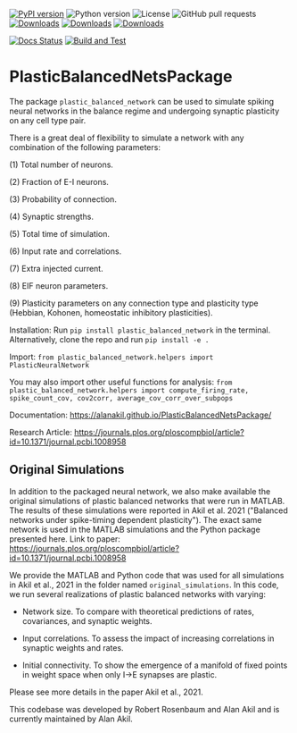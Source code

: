 <!-- ![Build Status](https://travis-ci.com/alanakil/PlasticBalancedNetsPackage.svg?branch=main) -->
<!-- ![codecov](https://codecov.io/gh/alanakil/PlasticBalancedNetsPackage/branch/main/graph/badge.svg) -->
[![PyPI version](https://badge.fury.io/py/plastic-balanced-network.svg)](https://badge.fury.io/py/plastic-balanced-network)
![Python version](https://img.shields.io/badge/python-3.8%20|%203.9%20|%203.10-blue)
![License](https://img.shields.io/badge/License-MIT-yellow.svg)
![GitHub pull requests](https://img.shields.io/github/issues-pr/alanakil/PlasticBalancedNetsPackage)
[![Downloads](https://pepy.tech/badge/plastic-balanced-network)](https://pepy.tech/project/plastic-balanced-network)
[![Downloads](https://static.pepy.tech/badge/plastic-balanced-network/month)](https://pepy.tech/project/plastic-balanced-network)
[![Downloads](https://static.pepy.tech/badge/plastic-balanced-network/week)](https://pepy.tech/project/plastic-balanced-network)
<!-- ![Conda Version](https://img.shields.io/conda/vn/conda-forge/PlasticBalancedNetsPackage) -->
<!-- ![Conda Downloads](https://img.shields.io/conda/dn/conda-forge/PlasticBalancedNetsPackage.svg) -->
[![Docs Status](https://github.com/alanakil/PlasticBalancedNetsPackage/actions/workflows/pages/pages-build-deployment/badge.svg)](https://github.com/alanakil/PlasticBalancedNetsPackage/actions?query=workflow%3ADocs)
[![Build and Test](https://github.com/alanakil/PlasticBalancedNetsPackage/actions/workflows/ci.yml/badge.svg)](https://github.com/alanakil/PlasticBalancedNetsPackage/actions/workflows/ci.yml)

# PlasticBalancedNetsPackage

The package `plastic_balanced_network` can be used to simulate spiking neural networks in the balance regime and undergoing synaptic plasticity on any cell type pair. 

There is a great deal of flexibility to simulate a network with any combination of the following parameters:

(1) Total number of neurons.

(2) Fraction of E-I neurons.

(3) Probability of connection.

(4) Synaptic strengths.

(5) Total time of simulation.

(6) Input rate and correlations.

(7) Extra injected current.

(8) EIF neuron parameters.

(9) Plasticity parameters on any connection type and plasticity type (Hebbian, Kohonen, homeostatic inhibitory plasticities).

Installation: Run `pip install plastic_balanced_network` in the terminal. 
Alternatively, clone the repo and run `pip install -e .`

Import: `from plastic_balanced_network.helpers import PlasticNeuralNetwork`

You may also import other useful functions for analysis: `from plastic_balanced_network.helpers import compute_firing_rate, spike_count_cov, cov2corr, average_cov_corr_over_subpops`

Documentation: https://alanakil.github.io/PlasticBalancedNetsPackage/

Research Article: https://journals.plos.org/ploscompbiol/article?id=10.1371/journal.pcbi.1008958

## Original Simulations
In addition to the packaged neural network, we also make available the original simulations of plastic balanced networks that were run in MATLAB. The results of these simulations were reported in Akil et al. 2021 ("Balanced networks under spike-timing dependent plasticity"). The exact same network is used in the MATLAB simulations and the Python package presented here.
Link to paper: https://journals.plos.org/ploscompbiol/article?id=10.1371/journal.pcbi.1008958

We provide the MATLAB and Python code that was used for all simulations in Akil et al., 2021 in the folder named `original_simulations`.
In this code, we run several realizations of plastic balanced networks with varying: 

- Network size. To compare with theoretical predictions of rates, covariances, and synaptic weights.

- Input correlations. To assess the impact of increasing correlations in synaptic weights and rates.

- Initial connectivity. To show the emergence of a manifold of fixed points in weight space when only I->E synapses are plastic.

Please see more details in the paper Akil et al., 2021.

This codebase was developed by Robert Rosenbaum and Alan Akil and is currently maintained by Alan Akil. 
